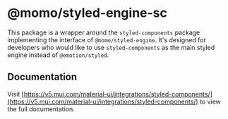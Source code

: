 # @momo/styled-engine-sc

This package is a wrapper around the `styled-components` package implementing the interface of `@momo/styled-engine`.
It's designed for developers who would like to use `styled-components` as the main styled engine instead of `@emotion/styled`.

## Documentation

<!-- #default-branch-switch -->

Visit [https://v5.mui.com/material-ui/integrations/styled-components/](https://v5.mui.com/material-ui/integrations/styled-components/) to view the full documentation.

